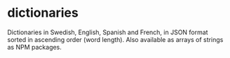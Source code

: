 # dictionaries

Dictionaries in Swedish, English, Spanish and French, in JSON format sorted in ascending order (word length). Also available as arrays of strings as NPM packages.
